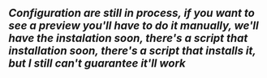 ## *Configuration are still in process, if you want to see a preview you'll have to do it manually, we'll have the instalation soon, there's a script that installation soon, there's a script that installs it, but I still can't guarantee it'll work*




